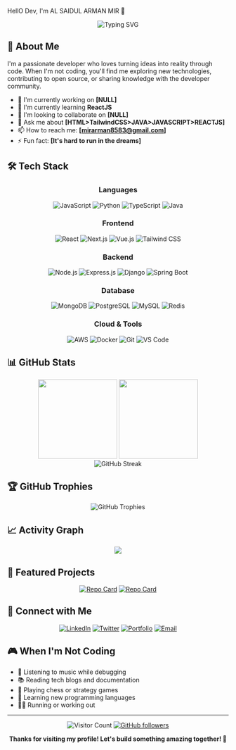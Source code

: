 HellO Dev, I'm AL SAIDUL ARMAN MIR 👋

<div align="center">
  
  ![Typing SVG](https://readme-typing-svg.herokuapp.com?font=Fira+Code&weight=500&size=24&pause=1000&color=2F81F7&center=true&vCenter=true&width=500&lines=Full+Stack+Developer;Open+Source+Enthusiast;Problem+Solver;Always+Learning+New+Things)
  
</div>

## 🚀 About Me

I'm a passionate developer who loves turning ideas into reality through code. When I'm not coding, you'll find me exploring new technologies, contributing to open source, or sharing knowledge with the developer community.

- 🔭 I'm currently working on **[NULL]**
- 🌱 I'm currently learning **ReactJS**
- 👯 I'm looking to collaborate on **[NULL]**
- 💬 Ask me about **[HTML>TailwindCSS>JAVA>JAVASCRIPT>REACTJS]**
- 📫 How to reach me: **[mirarman8583@gmail.com]**
- ⚡ Fun fact: **[It's hard to run in the dreams]**

## 🛠️ Tech Stack

<div align="center">

### Languages
![JavaScript](https://img.shields.io/badge/JavaScript-F7DF1E?style=for-the-badge&logo=javascript&logoColor=black)
![Python](https://img.shields.io/badge/Python-3776AB?style=for-the-badge&logo=python&logoColor=white)
![TypeScript](https://img.shields.io/badge/TypeScript-007ACC?style=for-the-badge&logo=typescript&logoColor=white)
![Java](https://img.shields.io/badge/Java-ED8B00?style=for-the-badge&logo=java&logoColor=white)

### Frontend
![React](https://img.shields.io/badge/React-20232A?style=for-the-badge&logo=react&logoColor=61DAFB)
![Next.js](https://img.shields.io/badge/Next.js-000000?style=for-the-badge&logo=next.js&logoColor=white)
![Vue.js](https://img.shields.io/badge/Vue.js-35495E?style=for-the-badge&logo=vue.js&logoColor=4FC08D)
![Tailwind CSS](https://img.shields.io/badge/Tailwind_CSS-38B2AC?style=for-the-badge&logo=tailwind-css&logoColor=white)

### Backend
![Node.js](https://img.shields.io/badge/Node.js-43853D?style=for-the-badge&logo=node.js&logoColor=white)
![Express.js](https://img.shields.io/badge/Express.js-404D59?style=for-the-badge&logo=express&logoColor=white)
![Django](https://img.shields.io/badge/Django-092E20?style=for-the-badge&logo=django&logoColor=white)
![Spring Boot](https://img.shields.io/badge/Spring_Boot-6DB33F?style=for-the-badge&logo=spring-boot&logoColor=white)

### Database
![MongoDB](https://img.shields.io/badge/MongoDB-4EA94B?style=for-the-badge&logo=mongodb&logoColor=white)
![PostgreSQL](https://img.shields.io/badge/PostgreSQL-316192?style=for-the-badge&logo=postgresql&logoColor=white)
![MySQL](https://img.shields.io/badge/MySQL-005C84?style=for-the-badge&logo=mysql&logoColor=white)
![Redis](https://img.shields.io/badge/Redis-DC382D?style=for-the-badge&logo=redis&logoColor=white)

### Cloud & Tools
![AWS](https://img.shields.io/badge/AWS-232F3E?style=for-the-badge&logo=amazon-aws&logoColor=white)
![Docker](https://img.shields.io/badge/Docker-2496ED?style=for-the-badge&logo=docker&logoColor=white)
![Git](https://img.shields.io/badge/Git-F05032?style=for-the-badge&logo=git&logoColor=white)
![VS Code](https://img.shields.io/badge/VS_Code-007ACC?style=for-the-badge&logo=visual-studio-code&logoColor=white)

</div>

## 📊 GitHub Stats

<div align="center">
  <img height="180em" src="https://github-readme-stats.vercel.app/api?username=[YOUR_USERNAME]&show_icons=true&theme=tokyonight&include_all_commits=true&count_private=true"/>
  <img height="180em" src="https://github-readme-stats.vercel.app/api/top-langs/?username=[YOUR_USERNAME]&layout=compact&langs_count=8&theme=tokyonight"/>
</div>

<div align="center">
  <img src="https://github-readme-streak-stats.herokuapp.com/?user=[YOUR_USERNAME]&theme=tokyonight" alt="GitHub Streak" />
</div>

## 🏆 GitHub Trophies

<div align="center">
  <img src="https://github-profile-trophy.vercel.app/?username=[YOUR_USERNAME]&theme=tokyonight&no-frame=true&row=1&column=7" alt="GitHub Trophies" />
</div>

## 📈 Activity Graph

<div align="center">
  <img src="https://github-readme-activity-graph.vercel.app/graph?username=[YOUR_USERNAME]&theme=tokyo-night&bg_color=1a1b27&color=70a5fd&line=70a5fd&point=bf91f3&area=true&hide_border=true" />
</div>

## 🎯 Featured Projects

<div align="center">

[![Repo Card](https://github-readme-stats.vercel.app/api/pin/?username=[YOUR_USERNAME]&repo=[REPO_NAME]&theme=tokyonight)](https://github.com/[YOUR_USERNAME]/[REPO_NAME])
[![Repo Card](https://github-readme-stats.vercel.app/api/pin/?username=[YOUR_USERNAME]&repo=[REPO_NAME]&theme=tokyonight)](https://github.com/[YOUR_USERNAME]/[REPO_NAME])

</div>




## 🤝 Connect with Me

<div align="center">

[![LinkedIn](https://img.shields.io/badge/LinkedIn-0077B5?style=for-the-badge&logo=linkedin&logoColor=white)](https://linkedin.com/in/[YOUR_LINKEDIN])
[![Twitter](https://img.shields.io/badge/Twitter-1DA1F2?style=for-the-badge&logo=twitter&logoColor=white)](https://twitter.com/[YOUR_TWITTER])
[![Portfolio](https://img.shields.io/badge/Portfolio-FF5722?style=for-the-badge&logo=google-chrome&logoColor=white)](https://[YOUR_PORTFOLIO].com)
[![Email](https://img.shields.io/badge/Email-D14836?style=for-the-badge&logo=gmail&logoColor=white)](mailto:[YOUR_EMAIL])

</div>

## 🎮 When I'm Not Coding

- 🎵 Listening to music while debugging
- 📚 Reading tech blogs and documentation
- 🎲 Playing chess or strategy games
- 🌱 Learning new programming languages
- 🏃‍♂️ Running or working out

---

<div align="center">
  
  ![Visitor Count](https://visitor-badge.laobi.icu/badge?page_id=[YOUR_USERNAME].[YOUR_USERNAME])
  [![GitHub followers](https://img.shields.io/github/followers/[YOUR_USERNAME]?label=Follow&style=social)](https://github.com/[YOUR_USERNAME]/?tab=follow)
  
  **Thanks for visiting my profile! Let's build something amazing together! 🚀**
  
</div>

